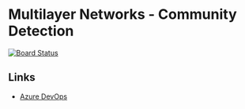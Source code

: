 # Multilayer Networks - Community Detection

[![Board Status](https://dev.azure.com/mncd/c576e1dd-4ca0-46b7-8ea3-b4de73f796eb/e18c4c3d-6448-420d-b344-8d556c2f6ec6/_apis/work/boardbadge/77b24ae9-1133-46aa-9f2d-038129a03de9)](https://dev.azure.com/mncd/c576e1dd-4ca0-46b7-8ea3-b4de73f796eb/_boards/board/t/e18c4c3d-6448-420d-b344-8d556c2f6ec6/Microsoft.RequirementCategory/)

## Links

- [Azure DevOps](https://dev.azure.com/mncd/MNCD)
